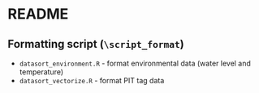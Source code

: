 README
================

## Formatting script (`\script_format`)

  - `datasort_environment.R` - format environmental data (water level
    and temperature)
  - `datasort_vectorize.R` - format PIT tag data
